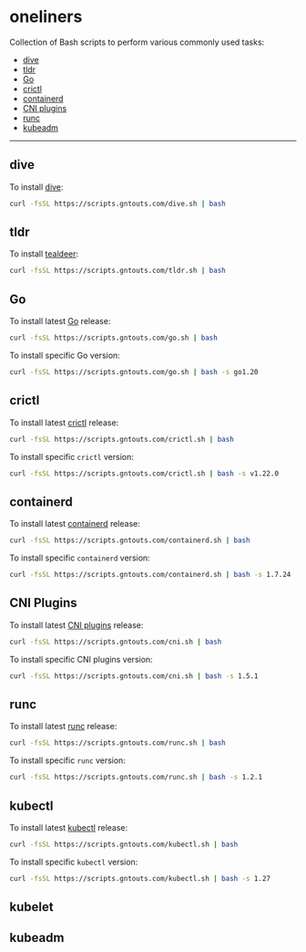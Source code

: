# oneliners

Collection of Bash scripts to perform various commonly used tasks:

- [dive](#dive)
- [tldr](#tldr)
- [Go](#go)
- [crictl](#crictl)
- [containerd](#containerd)
- [CNI plugins](#cni-plugins)
- [runc](#runc)
- [kubeadm](#kubeadm)

---

## dive

To install [dive](https://github.com/wagoodman/dive):

```bash
curl -fsSL https://scripts.gntouts.com/dive.sh | bash
```

## tldr

To install [tealdeer](https://github.com/dbrgn/tealdeer):

```bash
curl -fsSL https://scripts.gntouts.com/tldr.sh | bash
```

## Go

To install latest [Go](https://go.dev/doc/install) release:

```bash
curl -fsSL https://scripts.gntouts.com/go.sh | bash
```

To install specific Go version:

```bash
curl -fsSL https://scripts.gntouts.com/go.sh | bash -s go1.20
```

## crictl

To install latest [crictl](https://github.com/kubernetes-sigs/cri-tools/blob/master/docs/crictl.md#install-crictl) release:

```bash
curl -fsSL https://scripts.gntouts.com/crictl.sh | bash
```

To install specific `crictl` version:

```bash
curl -fsSL https://scripts.gntouts.com/crictl.sh | bash -s v1.22.0
```

## containerd

To install latest [containerd](https://containerd.io/downloads/#installing-binaries) release:

```bash
curl -fsSL https://scripts.gntouts.com/containerd.sh | bash
```

To install specific `containerd` version:

```bash
curl -fsSL https://scripts.gntouts.com/containerd.sh | bash -s 1.7.24
```

## CNI Plugins

To install latest [CNI plugins](https://github.com/containernetworking/plugins) release:

```bash
curl -fsSL https://scripts.gntouts.com/cni.sh | bash
```

To install specific CNI plugins version:

```bash
curl -fsSL https://scripts.gntouts.com/cni.sh | bash -s 1.5.1
```

## runc

To install latest [runc](https://runc.io/downloads/#installing-binaries) release:

```bash
curl -fsSL https://scripts.gntouts.com/runc.sh | bash
```

To install specific `runc` version:

```bash
curl -fsSL https://scripts.gntouts.com/runc.sh | bash -s 1.2.1
```

## kubectl

To install latest [kubectl](https://github.com/kubernetes/kubectl/tags) release:

```bash
curl -fsSL https://scripts.gntouts.com/kubectl.sh | bash
```

To install specific `kubectl` version:

```bash
curl -fsSL https://scripts.gntouts.com/kubectl.sh | bash -s 1.27
```

## kubelet
## kubeadm